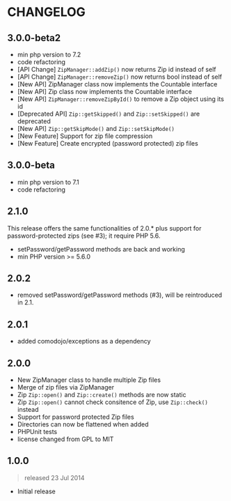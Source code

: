 CHANGELOG
=========

3.0.0-beta2
----------

* min php version to 7.2
* code refactoring
* [API Change] `ZipManager::addZip()` now returns Zip id instead of self
* [API Change] `ZipManager::removeZip()` now returns bool instead of self
* [New API] ZipManager class now implements the Countable interface
* [New API] Zip class now implements the Countable interface
* [New API] `ZipManager::removeZipById()` to remove a Zip object using its id
* [Deprecated API] `Zip::getSkipped()` and `Zip::setSkipped()` are deprecated
* [New API] `Zip::getSkipMode()` and `Zip::setSkipMode()`
* [New Feature] Support for zip file compression
* [New Feature] Create encrypted (password protected) zip files

3.0.0-beta
----------

* min php version to 7.1
* code refactoring

2.1.0
-----

This release offers the same functionalities of 2.0.* plus support for password-protected zips (see #3); it require PHP 5.6.

* setPassword/getPassword methods are back and working
* min PHP version >= 5.6.0

2.0.2
-----

* removed setPassword/getPassword methods (#3), will be reintroduced in 2.1.

2.0.1
-----

* added comodojo/exceptions as a dependency

2.0.0
-----

* New ZipManager class to handle multiple Zip files
* Merge of zip files via ZipManager
* Zip `Zip::open()` and `Zip::create()` methods are now static
* Zip `Zip::open()` cannot check consitence of Zip, use `Zip::check()` instead
* Support for password protected Zip files
* Directories can now be flattened when added
* PHPUnit tests
* license changed from GPL to MIT

1.0.0
-----
> released 23 Jul 2014

* Initial release
